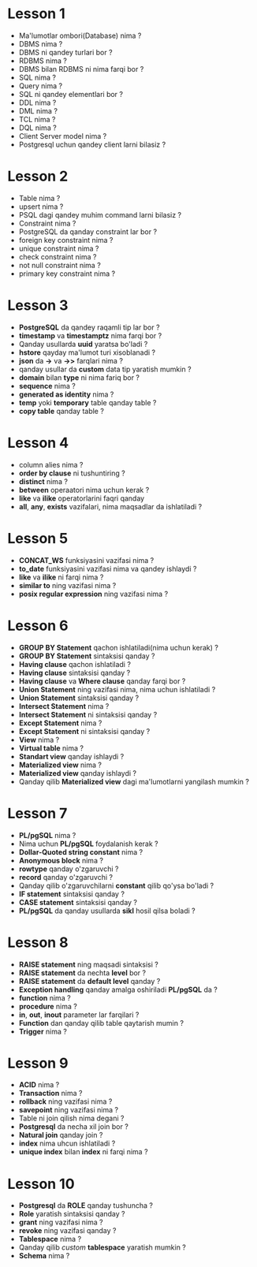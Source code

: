 # Lesson 1

* Ma'lumotlar ombori(Database) nima ?
* DBMS nima ?
* DBMS ni qandey turlari bor ?
* RDBMS nima ?
* DBMS bilan RDBMS ni nima farqi bor ?
* SQL nima ?
* Query nima ?
* SQL ni qandey elementlari bor ?
* DDL nima ?
* DML nima ?
* TCL nima ?
* DQL nima ?
* Client Server model nima ?
* Postgresql uchun qandey client larni bilasiz ?

# Lesson 2

* Table nima ?
* upsert nima ?
* PSQL dagi qandey muhim command larni bilasiz ?
* Constraint nima ?
* PostgreSQL da qanday constraint lar bor ?
* foreign key constraint nima ?
* unique constraint nima ?
* check constraint nima ?
* not null constraint nima ?
* primary key constraint nima ?

# Lesson 3

* **PostgreSQL** da qandey raqamli tip lar bor ?
* **timestamp** va **timestamptz** nima farqi bor ?
* Qanday usullarda **uuid** yaratsa bo'ladi ?
* **hstore** qayday ma'lumot turi xisoblanadi ?
* **json** da **->** va **->>** farqlari nima ?
* qanday usullar da **custom** data tip yaratish mumkin ?
* **domain** bilan **type** ni nima fariq bor ?
* **sequence** nima ?
* **generated as identity** nima ?
* **temp** yoki **temporary** table qanday table ?
* **copy table** qanday table ?

# Lesson 4

* column alies nima ?
* **order by clause** ni tushuntiring ?
* **distinct** nima ?
* **between** operaatori nima uchun kerak ?
* **like** va **ilike** operatorlarini faqri qanday
* **all**, **any**, **exists** vazifalari, nima maqsadlar da ishlatiladi ?

# Lesson 5

* **CONCAT_WS**  funksiyasini vazifasi nima ?
* **to_date**  funksiyasini vazifasi nima va qandey ishlaydi ?
* **like** va **ilike** ni farqi nima ?
* **similar to** ning vazifasi nima ?
* **posix regular expression** ning vazifasi nima ?

# Lesson 6

* **GROUP BY Statement** qachon ishlatiladi(nima uchun kerak) ?
* **GROUP BY Statement** sintaksisi qanday ?
* **Having clause** qachon ishlatiladi ?
* **Having clause** sintaksisi qanday ?
* **Having clause** va **Where clause** qanday farqi bor ?
* **Union Statement** ning vazifasi nima, nima uchun ishlatiladi ?
* **Union Statement** sintaksisi qanday ?
* **Intersect Statement** nima ?
* **Intersect Statement** ni sintaksisi qanday ?
* **Except Statement** nima ?
* **Except Statement** ni sintaksisi qanday ?
* **View** nima ?
* **Virtual table** nima ?
* **Standart view** qanday ishlaydi ?
* **Materialized view** nima ?
* **Materialized view** qanday ishlaydi ?
* Qanday qilib **Materialized view** dagi ma'lumotlarni yangilash mumkin ?

# Lesson 7

* **PL/pgSQL** nima ?
* Nima uchun **PL/pgSQL** foydalanish kerak ?
* **Dollar-Quoted string constant** nima ?
* **Anonymous block** nima ?
* **rowtype** qanday o'zgaruvchi ?
* **record** qanday o'zgaruvchi ?
* Qanday qilib o'zgaruvchilarni **constant** qilib qo'ysa bo'ladi ?
* **IF statement** sintaksisi qanday ?
* **CASE statement** sintaksisi qanday ?
* **PL/pgSQL** da qanday usullarda **sikl** hosil qilsa boladi ?

# Lesson 8

* **RAISE statement** ning maqsadi sintaksisi ?
* **RAISE statement** da nechta **level** bor ?
* **RAISE statement** da **default level** qanday ?
* **Exception handling** qanday amalga oshiriladi **PL/pgSQL** da ?
* **function** nima ?
* **procedure** nima ?
* **in**, **out**, **inout** parameter lar farqilari ?
* **Function** dan qanday qilib table qaytarish mumin ?
* **Trigger** nima ?

# Lesson 9

* **ACID** nima ?
* **Transaction** nima ?
* **rollback** ning vazifasi nima ?
* **savepoint** ning vazifasi nima ?
* Table ni join qilish nima degani ?
* **Postgresql** da necha xil join bor ?
* **Natural join** qanday join ?
* **index** nima uhcun ishlatiladi ?
* **unique index** bilan **index** ni farqi nima ?

# Lesson 10

* **Postgresql** da **ROLE** qanday tushuncha ?
* **Role** yaratish sintaksisi qanday ?
* **grant** ning vazifasi nima ?
* **revoke** ning vazifasi qanday ?
* **Tablespace** nima ?
* Qanday qilib _custom_ **tablespace** yaratish mumkin ?
* **Schema** nima ?




